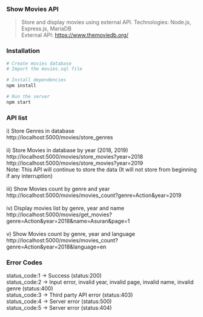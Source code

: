 ### Show Movies API
> Store and display movies using external API. Technologies: Node.js, Express.js, MariaDB <br />
> External API: https://www.themoviedb.org/

### Installation
```bash
# Create movies database
# Import the movies.sql file

# Install dependencies
npm install

# Run the server
npm start
```
### API list

i) Store Genres in database <br />
http://localhost:5000/movies/store_genres <br />
 <br />
ii) Store Movies in database by year (2018, 2019) <br />
http://localhost:5000/movies/store_movies?year=2018 <br />
http://localhost:5000/movies/store_movies?year=2019 <br />
Note: This API will continue to store the data (It will not store from beginning if any interruption) <br />
 <br />
iii) Show Movies count by genre and year <br />
http://localhost:5000/movies/movies_count?genre=Action&year=2019 <br />
 <br />
iv) Display movies list by genre, year and name <br />
http://localhost:5000/movies/get_movies?genre=Action&year=2018&name=Asuran&page=1 <br />
 <br />
v) Show Movies count by genre, year and language <br />
http://localhost:5000/movies/movies_count?genre=Action&year=2018&language=en <br />

### Error Codes
status_code:1 -> Success (status:200) <br />
status_code:2 -> Input error, invalid year, invalid page, invalid name, invalid genre (status:400) <br />
status_code:3 -> Third party API error (status:403) <br />
status_code:4 -> Server error (status:500) <br />
status_code:5 -> Server error (status:404) <br />